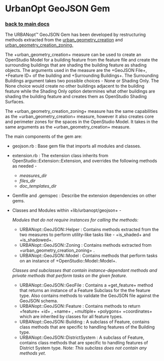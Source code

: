# UrbanOpt GeoJSON Gem

### [back to main docs](../)

The URBANopt™ GeoJSON Gem has been developed by restructuring methods extracted from the
[urban_geometry_creation](https://github.com/NREL/openstudio-urban-measures/tree/develop/measures/urban_geometry_creation)
and
[urban_geometry_creation_zoning.](https://github.com/NREL/openstudio-urban-measures/tree/develop/measures/urban_geometry_creation_zoning)

The +urban_geometry_creation+ measure can be used to create an OpenStudio Model for a
building feature from the feature file and create the surrounding buildings that are shading the
building feature as shading objects.
The arguments used in the measure are the +GeoJSON File+, +Feature ID+ of the building and +Surrounding Buildings+. The
Surrounding Buildings argument takes two possible choices - None or Shading Only. The None choice
would create no other buildings adjacent to the building feature while the Shading Only option
determines what other buildings are shading the building feature and creates them as OpenStudio Shading Surfaces.

The +urban_geometry_creation_zoning+ measure has the same capabilities as the
+urban_geometry_creation+ measure, however it also creates core and perimeter zones for the spaces
in the OpenStudio Model. It takes in the same arguments as the +urban_geometry_creation+ measure. 

The main components of the gem are:

- geojson.rb : Base gem file that imports all modules and classes. 
- extension.rb : The extension class inherits from OpenStudio::Extension::Extension, and
  overrides the following methods as needed -
    - _measures_dir_
    - _files_dir_
    - _doc_templates_dir_
- Gemfile and .gemspec : Describe the extension dependencies on other gems. 
- Classes and Modules within +lib/urbanopt/geojson+ -


    *Modules that do not require instances for calling the methods:*

    - URBANopt::GeoJSON::Helper : Contains methods extracted from the two measures to
      perform utility-like tasks like - +is_shaded+ and +is_shadowed+.
    - URBANopt::GeoJSON::Zoning : Contains methods extracted from
      +urban_geometry_creation_zoning+ .
    - URBANopt::GeoJSON::Model : Contains methods that perform tasks on an instance of
      +OpenStudio::Model::Model+. 

    *Classes and subclasses that contain instance-dependant methods and private methods
    that perform tasks on the given feature.*

    - URBANopt::GeoJSON::GeoFile : Contains a +get_feature+ method that returns an
      instance of a Feature Subclass for the the feature type. Also contains methods to validate the GeoJSON
      file against the GeoJSON schema. 
    - URBANopt::GeoJSON::Feature : Contains methods to return +feature+ +id+ , +name+ ,
      +multiple+ +polygons+ +coordinates+ which are inherited by classes for all feature types.
    - URBANopt::GeoJSON::Building : A subclass of Feature, contains class methods that
      are specific to handling features of the Building type. 
    - URBANopt::GeoJSON::DistrictSystem : A subclass of Feature, contains class methods
      that are specific to handling features of District System type. *Note: This subclass does not contain any methods yet*. 
